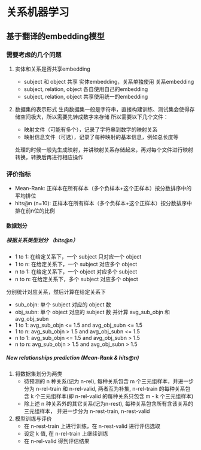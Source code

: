 # 关系机器学习
## 基于翻译的embedding模型
### 需要考虑的几个问题
1. 实体和关系是否共享embedding
    - subject 和 object 共享 实体embedding，关系单独使用 关系embedding
    - subject, relation, object 各自使用自己的embedding
    - subject, relation, object 共享使用统一的embedding

2. 数据集的表示形式
    生肉数据集一般是字符串，直接构建训练、测试集会使得存储空间极大，所以需要先转成数字来存储
    所以需要以下几个文件：
    - 映射文件（可能有多个），记录了字符串到数字的映射关系
    - 映射信息文件（可选），记录了每种映射的基本信息，例如总长度等
    
    处理的时候一般先生成映射，并讲映射关系存储起来，再对每个文件进行映射转换，转换后再进行相应操作

### 评价指标
- Mean-Rank: 正样本在所有样本（多个负样本+这个正样本）按分数排序中的平均排位
- hits@n (n=10): 正样本在所有样本（多个负样本+这个正样本）按分数排序中排在前n位的比例
#### 数据划分
##### 根据关系类型划分 （hits@n）
- 1 to 1: 在给定关系下，一个 subject 只对应一个 object
- 1 to n: 在给定关系下，一个 subject 对应多个 object
- n to 1: 在给定关系下，一个 object 对应多个 subject
- n to n: 在给定关系下，多个 subject 对应多个 object

分别统计对应关系，然后计算在给定关系下
- sub_objn: 单个 subject 对应的 object 数
- obj_subn: 单个 object 对应的 subject 数
并计算 avg_sub_objn 和 avg_obj_subn
- 1 to 1: avg_sub_objn \<= 1.5 and avg_obj_subn \<= 1.5
- 1 to n: avg_sub_objn \> 1.5 and avg_obj_subn \<= 1.5
- n to 1: avg_sub_objn \<= 1.5 and avg_obj_subn \> 1.5
- n to n: avg_sub_objn \> 1.5 and avg_obj_subn \> 1.5

##### New relationships prediction (Mean-Rank & hits@n)
1. 将数据集划分为两类
    - 待预测的 n 种关系(记为 n-rel), 每种关系包含 m 个三元组样本，并进一步分为 n-rel-train 和 n-rel-valid, 
    两者互为补集, n-rel-train 的每种关系包含 k 个三元组样本(即 n-rel-valid 的每种关系只包含 m - k 个三元组样本)
    - 除上述 n 种关系外的其它关系(记为n-rest), 每种关系包含所有含该关系的三元组样本，
    并进一步分为 n-rest-train, n-rest-valid
2. 模型训练与评价
    - 在 n-rest-train 上进行训练，在 n-rest-valid 进行评估选取
    - 设定 k 值, 在 n-rel-train 上继续训练
    - 在 n-rel-valid 得到评估结果